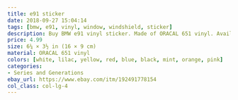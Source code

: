 ```yaml
---
title: e91 sticker
date: 2018-09-27 15:04:14
tags: [bmw, e91, vinyl, window, windshield, sticker]
description: Buy BMW e91 vinyl sticker. Made of ORACAL 651 vinyl. Available in different colors.
price: 4.99
size: 6¼ × 3½ in (16 × 9 cm)
material: ORACAL 651 vinyl
colors: [white, lilac, yellow, red, blue, black, mint, orange, pink]
categories:
- Series and Generations
ebay_url: https://www.ebay.com/itm/192491778154
col_class: col-lg-4
---
```

